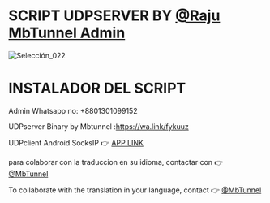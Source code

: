 # SCRIPT UDPSERVER BY [@Raju MbTunnel Admin](https://wa.link/fykuuz)

![Selección_022](https://i.postimg.cc/LsHxb30V/Screenshot-21.png)

# INSTALADOR DEL SCRIPT

Admin Whatsapp no: +8801301099152

UDPserver Binary by Mbtunnel :https://wa.link/fykuuz

UDPclient Android SocksIP :point_right: [APP LINK](https://play.google.com/store/apps/details?id=com.newtoolsworks.sockstunnel)

para colaborar con la traduccion en su idioma, contactar con :point_right: [@MbTunnel](https://t.me/murshidbd)

To collaborate with the translation in your language, contact :point_right: [@MbTunnel](https://t.me/murshidbd)
